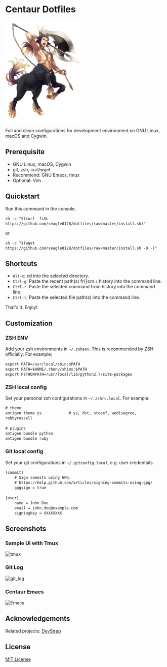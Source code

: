 # Centaur Dotfiles

![Centaur](logo.png)

Full and clean configurations for development environment on GNU Linux, macOS
and Cygwin.

## Prerequisite

- GNU Linux, macOS, Cygwin
- git, zsh, curl/wget
- Recommend: GNU Emacs, tmux
- Optional: Vim

## Quickstart

Run this command in the console.

``` shell
sh -c "$(curl -fsSL https://github.com/seagle0128/dotfiles/raw/master/install.sh)"
```

or

``` shell
sh -c "$(wget https://github.com/seagle0128/dotfiles/raw/master/install.sh -O -)"
```

## Shortcuts

- `Alt-c`: cd into the selected directory.
- `Ctrl-g`: Paste the recent path(s) fr{}om `z` history into the command line.
- `Ctrl-r`: Paste the selected command from history into the command line.
- `Ctrl-t`: Paste the selected file path(s) into the command line.

That's it. Enjoy!

## Customization

### ZSH ENV

Add your zsh environments in `~/.zshenv`. This is recommended by ZSH officially.
For example:

``` shell
export PATH=/usr/local/sbin:$PATH
export PATH=$HOME/.rbenv/shims:$PATH
export PYTHONPATH=/usr/local/lib/python2.7/site-packages
```

### ZSH local config

Set your personal zsh configurations in `~/.zshrc.local`. For example:

``` shell
# theme
antigen theme ys            # ys, dst, steeef, wedisagree, robbyrussell

# plugins
antigen bundle python
antigen bundle ruby
```

### Git local config

Set your git configurations in `~/.gitconfig.local`, e.g. user credentials.

``` shell
[commit]
    # Sign commits using GPG.
    # https://help.github.com/articles/signing-commits-using-gpg/
    gpgsign = true

[user]
    name = John Doe
    email = john.doe@example.com
    signingkey = XXXXXXXX
```

## Screenshots

### Sample UI with Tmux

![tmux](https://github.com/ray-g/devstrap/raw/master/docs/snapshots/layout.PNG)

### Git Log

![git_log](https://github.com/ray-g/devstrap/raw/master/docs/snapshots/git_log.PNG)

### Centaur Emacs

![Emacs](https://user-images.githubusercontent.com/140797/30391180-20bd0ba8-987e-11e7-9cb4-2aa66a6fd69d.png)

## Acknowledgements

Related projects: [DevStrap](https://github.com/ray-g/devstrap)

## License

[MIT License](https://github.com/ray-g/devstrap/blob/master/LICENSE)
